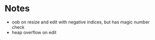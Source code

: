 # Notes

- oob on resize and edit with negative indices, but has magic number check
- heap overflow on edit
